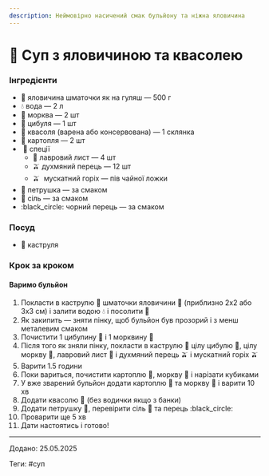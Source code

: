 ```yaml
---
description: Неймовірно насичений смак бульйону та ніжна яловичина
---
```


# 🍜 Суп з яловичиною та квасолею

### Інгредієнти

* 🥩 яловичина шматочки як на гуляш — 500 г
* 💧 вода — 2 л
* 🥕 морква — 2 шт
* 🧅 цибуля — 1 шт
* 🫘 квасоля (варена або консервована) — 1 склянка
* 🥔 картопля — 2 шт
*  🍂 спеції
  * 🌿 лавровий лист — 4 шт
  * 🫒 духмяний перець — 12 шт
  * 🫒  мускатний горіх — пів чайної ложки
* 🌿 петрушка — за смаком
* 🧂 сіль — за смаком
* :black\_circle: чорний перець — за смаком

### Посуд

* 🍲 каструля

### Крок за кроком

#### Варимо бульйон

1. Покласти в каструлю 🍲  шматочки яловичини 🥩 (приблизно 2х2 або 3х3 см) і залити водою 💧 і посолити 🧂
2. Як закипить — зняти пінку, щоб бульйон був прозорий і з менш металевим смаком
3. Почистити 1 цибулину 🧅 і 1 морквину 🥕
4. Після того як зняли пінку, покласти в каструлю 🍲 цілу цибулю 🧅, цілу моркву 🥕, лавровий лист 🌿 і духмяний перець 🫒 і мускатний горіх 🫒
5. Варити 1.5 години
6. Поки вариться, почистити картоплю 🥔, моркву 🥕 і нарізати кубиками
7. У вже зварений бульйон додати картоплю 🥔 та моркву 🥕 і варити 10 хв
8. Додати квасолю 🫘 (без водички якщо з банки)
9. Додати петрушку 🌿, перевірити сіль 🧂 та перець :black\_circle:
10. Проварити ще 5 хв
11. Дати настоятись і готово!



***

Додано: 25.05.2025

Теги: #суп
